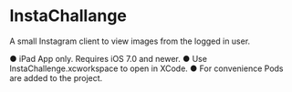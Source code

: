 InstaChallange
==============

A small Instagram client to view images from the logged in user.

● iPad App only. Requires iOS 7.0 and newer.
● Use InstaChallenge.xcworkspace to open in XCode.
● For convenience Pods are added to the project.




